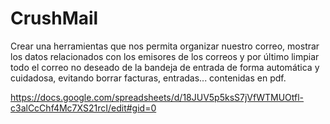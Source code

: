 # CrushMail
Crear una herramientas que nos permita organizar nuestro correo, mostrar los datos relacionados con los emisores de los correos y por último limpiar todo el correo no deseado de la bandeja de entrada de forma automática y cuidadosa, evitando borrar facturas, entradas... contenidas en pdf.

https://docs.google.com/spreadsheets/d/18JUV5p5ksS7jVfWTMUOtfl-c3alCcChf4Mc7XS21rcI/edit#gid=0
